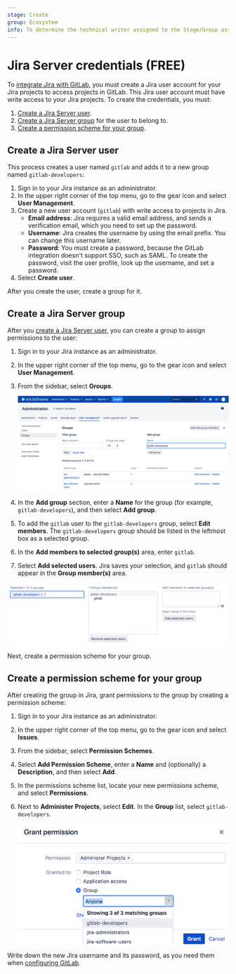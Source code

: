 ```yaml
---
stage: Create
group: Ecosystem
info: To determine the technical writer assigned to the Stage/Group associated with this page, see https://about.gitlab.com/handbook/engineering/ux/technical-writing/#assignments
---
```


# Jira Server credentials **(FREE)**

To [integrate Jira with GitLab](index.md), you must
create a Jira user account for your Jira projects to access projects in GitLab.
This Jira user account must have write access to your Jira projects. To create the
credentials, you must:

1. [Create a Jira Server user](#create-a-jira-server-user).
1. [Create a Jira Server group](#create-a-jira-server-group) for the user to belong to.
1. [Create a permission scheme for your group](#create-a-permission-scheme-for-your-group).

## Create a Jira Server user

This process creates a user named `gitlab` and adds it to a new group named `gitlab-developers`:

1. Sign in to your Jira instance as an administrator.
1. In the upper right corner of the top menu, go to the gear icon and
   select **User Management**.
1. Create a new user account (`gitlab`) with write access to
   projects in Jira.
   - **Email address**: Jira requires a valid email address, and sends a verification
     email, which you need to set up the password.
   - **Username**: Jira creates the username by using the email prefix. You can change
     this username later.
   - **Password**: You must create a password, because the GitLab integration doesn't
     support SSO, such as SAML. To create the password, visit the user profile, look up
     the username, and set a password.
1. Select **Create user**.

After you create the user, create a group for it.

## Create a Jira Server group

After you [create a Jira Server user](#create-a-jira-server-user), you can create a
group to assign permissions to the user:

1. Sign in to your Jira instance as an administrator.
1. In the upper right corner of the top menu, go to the gear icon and
   select **User Management**.
1. From the sidebar, select **Groups**.

   ![Jira create new user](img/jira_create_new_group.png)

1. In the **Add group** section, enter a **Name** for the group (for example,
   `gitlab-developers`), and then select **Add group**.
1. To add the `gitlab` user to the `gitlab-developers` group, select **Edit members**.
   The `gitlab-developers` group should be listed in the leftmost box as a
   selected group.
1. In the **Add members to selected group(s)** area, enter `gitlab`.
1. Select **Add selected users**.
Jira saves your selection, and `gitlab` should appear in the **Group member(s)**
area.

![Jira added user to group](img/jira_added_user_to_group.png)

Next, create a permission scheme for your group.

## Create a permission scheme for your group

After creating the group in Jira, grant permissions to the group by creating a permission scheme:

1. Sign in to your Jira instance as an administrator.
1. In the upper right corner of the top menu, go to the gear icon and
   select **Issues**.
1. From the sidebar, select **Permission Schemes**.
1. Select **Add Permission Scheme**, enter a **Name** and (optionally) a
   **Description**, and then select **Add**.
1. In the permissions scheme list, locate your new permissions scheme, and
   select **Permissions**.
1. Next to **Administer Projects**, select **Edit**. In
   the **Group** list, select `gitlab-developers`.

   ![Jira group access](img/jira_group_access.png)

Write down the new Jira username and its
password, as you need them when
[configuring GitLab](development_panel.md#configure-gitlab).
